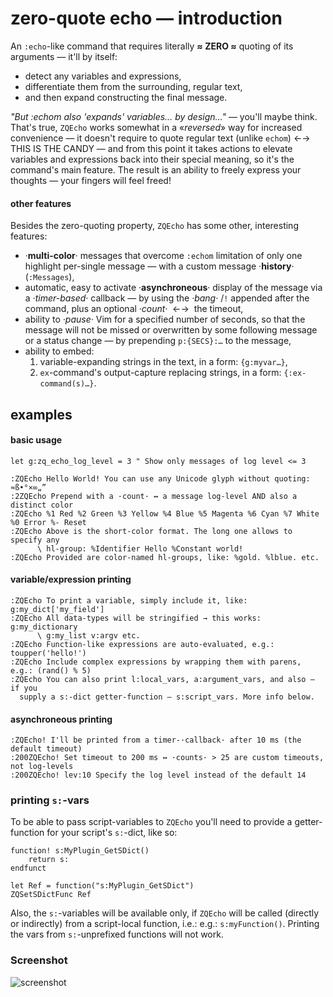 # zero-quote echo — introduction

An `:echo`-like command that requires literally **≈ ZERO ≈** quoting of its
arguments — it'll by itself:
- detect any variables and expressions,
- differentiate them from the surrounding, regular text,
- and then expand constructing the final message.

*"But :echom also 'expands' variables… by design…"* — you'll maybe think.
That's true, `ZQEcho` works somewhat in a «*reversed*» way for increased
convenience — it doesn't require to quote regular text (unlike `echom`) ←→ THIS
IS THE CANDY — and from this point it takes actions to elevate variables and
expressions back into their special meaning, so it's the command's main
feature. The result is an ability to freely express your thoughts — your
fingers will feel freed!

#### other features

Besides the zero-quoting property, `ZQEcho` has some other, interesting
features:

- ·**multi-color**· messages that overcome `:echom` limitation of only one
  highlight per-single message — with a custom message ·**history**· (`:Messages`),
- automatic, easy to activate ·**asynchroneous**· display of the message via a
  *·timer-based·* callback — by using the *·bang·* /`!` appended after the
  command, plus an optional *·count·* &nbsp;←→&nbsp; the timeout,
- ability to *·pause·* Vim for a specified number of seconds, so that the
  message will not be missed or overwritten by some following message or a
  status change — by prepending `p:{SECS}:…` to the message,
- ability to embed:
    1. variable-expanding strings in the text, in a form: `{g:myvar…}`,
    2. `ex`-command's output-capture replacing strings, in a form:
       `{:ex-command(s)…}`.

## examples

#### basic usage

```
let g:zq_echo_log_level = 3 " Show only messages of log level <= 3

:ZQEcho Hello World! You can use any Unicode glyph without quoting: ≈ß•°×∞„”
:2ZQEcho Prepend with a ·count· ↔ a message log-level AND also a distinct color
:ZQEcho %1 Red %2 Green %3 Yellow %4 Blue %5 Magenta %6 Cyan %7 White %0 Error %- Reset
:ZQEcho Above is the short-color format. The long one allows to specify any
      \ hl-group: %Identifier Hello %Constant world!
:ZQEcho Provided are color-named hl-groups, like: %gold. %lblue. etc.
```

#### variable/expression printing

```
:ZQEcho To print a variable, simply include it, like: g:my_dict['my_field']
:ZQEcho All data-types will be stringified → this works: g:my_dictionary
      \ g:my_list v:argv etc.
:ZQEcho Function-like expressions are auto-evaluated, e.g.: toupper('hello!')
:ZQEcho Include complex expressions by wrapping them with parens, e.g.: (rand() % 5)
:ZQEcho You can also print l:local_vars, a:argument_vars, and also — if you
  supply a s:-dict getter-function — s:script_vars. More info below.
```

#### asynchroneous printing

```
:ZQEcho! I'll be printed from a timer-·callback· after 10 ms (the default timeout)
:200ZQEcho! Set timeout to 200 ms ↔ ·counts· > 25 are custom timeouts, not log-levels
:200ZQEcho! lev:10 Specify the log level instead of the default 14
```

### printing `s:`-vars

To be able to pass script-variables to `ZQEcho` you'll need to provide a
getter-function for your script's `s:`-dict, like so:

```vim
function! s:MyPlugin_GetSDict()
    return s:
endfunct
    
let Ref = function("s:MyPlugin_GetSDict")
ZQSetSDictFunc Ref
```

Also, the `s:`-variables will be available only, if `ZQEcho` will be called
(directly or indirectly) from a script-local function, i.e.: e.g.:
`s:myFunction()`. Printing the vars from `s:`-unprefixed functions will not
work.

### Screenshot

![screenshot](https://raw.githubusercontent.com/vim-add-ons/zq-echo/master/img/history.png)

